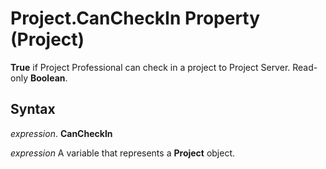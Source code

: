 
# Project.CanCheckIn Property (Project)

 **True** if Project Professional can check in a project to Project Server. Read-only **Boolean**.


## Syntax

 _expression_. **CanCheckIn**

 _expression_ A variable that represents a **Project** object.

